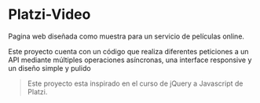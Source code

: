 # Platzi-Video

Pagina web diseñada como muestra para un servicio de películas online. 

Este proyecto cuenta con un código que realiza diferentes peticiones a un API mediante múltiples operaciones asíncronas, una interface responsive y un diseño simple y pulido

>Este proyecto esta inspirado en el curso de jQuery a Javascript de Platzi.